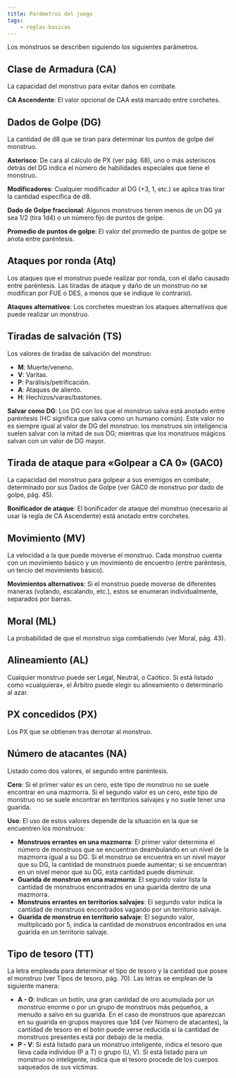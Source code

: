 ```yaml
---
title: Parámetros del juego
tags:
    - reglas-basicas
---
```


Los monstruos se describen siguiendo los siguientes parámetros.

## Clase de Armadura (CA)
La capacidad del monstruo para evitar daños en combate.

**CA Ascendente**: El valor opcional de CAA está marcado entre corchetes.

## Dados de Golpe (DG)
La cantidad de d8 que se tiran para determinar los puntos de golpe del monstruo.

**Asterisco**: De cara al cálculo de PX (ver pág. 68), uno o más asteriscos detrás del DG indica el número de habilidades especiales que tiene el monstruo.

**Modificadores**: Cualquier modificador al DG (+3, 1, etc.) se aplica tras tirar la cantidad específica de d8.

**Dado de Golpe fraccional**: Algunos monstruos tienen menos de un DG ya sea 1/2 (tira 1d4) o un número fijo de puntos de golpe.

**Promedio de puntos de golpe**: El valor del promedio de puntos de golpe se anota entre paréntesis.

## Ataques por ronda (Atq)
Los ataques que el monstruo puede realizar por ronda, con el daño causado entre paréntesis. Las tiradas de ataque y daño de un monstruo no se modifican por FUE o DES, a menos que se indique lo contrario).

**Ataques alternativos**: Los corchetes muestran los ataques alternativos que puede realizar un monstruo.

## Tiradas de salvación (TS)
Los valores de tiradas de salvación del monstruo:
- **M**: Muerte/veneno.
- **V**: Varitas.
- **P**: Parálisis/petrificación.
- **A**: Ataques de aliento.
- **H**: Hechizos/varas/bastones.

**Salvar como DG**: Los DG con los que el monstruo salva está anotado entre paréntesis (HC significa que salva como un humano común). Este valor no es siempre igual al valor de DG del monstruo: los monstruos sin inteligencia suelen salvar con la mitad de sus DG; mientras que los monstruos mágicos salvan con un valor de DG mayor.

## Tirada de ataque para «Golpear a CA 0» (GAC0)
La capacidad del monstruo para golpear a sus enemigos en combate, determinado por sus Dados de Golpe (ver GAC0 de monstruo por dado de golpe, pág. 45).

**Bonificador de ataque**: El bonificador de ataque del monstruo (necesario al usar la regla de CA Ascendente) está anotado entre corchetes.

## Movimiento (MV)
La velocidad a la que puede moverse el monstruo. Cada monstruo cuenta con un movimiento básico y un movimiento de encuentro (entre paréntesis, un tercio del movimiento básico).

**Movimientos alternativos**: Si el monstruo puede moverse de diferentes maneras (volando, escalando, etc.), estos se enumeran individualmente, separados por barras.

## Moral (ML)
La probabilidad de que el monstruo siga combatiendo (ver Moral, pág. 43).

## Alineamiento (AL)
Cualquier monstruo puede ser Legal, Neutral, o Caótico. Si está listado como «cualquiera», el Árbitro puede elegir su alineamiento o determinarlo al azar.

## PX concedidos (PX)
Los PX que se obtienen tras derrotar al monstruo.

## Número de atacantes (NA)
Listado como dos valores, el segundo entre paréntesis.

**Cero**: Si el primer valor es un cero, este tipo de monstruo no se suele encontrar en una mazmorra. Si el segundo valor es un cero, este tipo de monstruo no se suele encontrar en territorios salvajes y no suele tener una guarida.

**Uso**: El uso de estos valores depende de la situación en la que se encuentren los monstruos:

- **Monstruos errantes en una mazmorra**: El primer valor determina el número de monstruos que se encuentran deambulando en un nivel de la mazmorra igual a su DG. Si el monstruo se encuentra en un nivel mayor que su DG, la cantidad de monstruos puede aumentar; si se encuentran en un nivel menor que su DG, esta cantidad puede disminuir.
- **Guarida de monstruo en una mazmorra**: El segundo valor lista la cantidad de monstruos encontrados en una guarida dentro de una mazmorra.
- **Monstruos errantes en territorios salvajes**: El segundo valor indica la cantidad de monstruos encontrados vagando por un territorio salvaje.
- **Guarida de monstruo en territorio salvaje**: El segundo valor, multiplicado por 5, indica la cantidad de monstruos encontrados en una guarida en un territorio salvaje.

## Tipo de tesoro (TT)
La letra empleada para determinar el tipo de tesoro y la cantidad que posee el monstruo (ver Tipos de tesoro, pág. 70). Las letras se emplean de la siguiente manera:

- **A - O**: Indican un botín, una gran cantidad de oro acumulada por un monstruo enorme o por un grupo de monstruos más pequeños, a menudo a salvo en su guarida. En el caso de monstruos que aparezcan en su guarida en grupos mayores que 1d4 (ver Número de atacantes), la cantidad de tesoro en el botín puede verse reducida si la cantidad de monstruos presentes está por debajo de la media.
- **P - V**: Si está listado para un monstruo inteligente, indica el tesoro que lleva cada individuo (P a T) o grupo (U, V). Si está listado para un monstruo no inteligente, indica que el tesoro procede de los cuerpos saqueados de sus víctimas.
